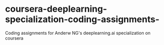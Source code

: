 # coursera-deeplearning-specialization-coding-assignments-
Coding assignments for Anderw NG's deeplearning.ai specialization on coursera
